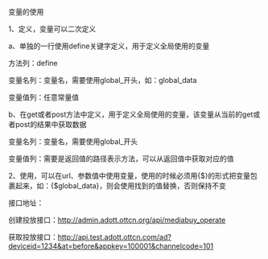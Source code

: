 变量的使用

1、定义，变量可以二次定义

a、单独的一行使用define关键字定义，用于定义全局使用的变量

方法列：define

变量名列：变量名，需要使用global_开头，如：global_data

变量值列：任意常量值


b、在get或者post方法中定义，用于定义全局使用的变量，该变量从当前的get或者post的结果中获取数据

变量名列：变量名，需要使用global_开头

变量值列：需要是返回值的路径表示方法，可以从返回值中获取对应的值

2、使用，可以在url、参数值中使用变量，使用的时候必须用{$}的形式把变量包裹起来，如：{$global_data}，则会使用找到的值替换，否则保持不变


接口地址：

创建投放接口：http://admin.adott.ottcn.org/api/mediabuy_operate

获取投放接口：http://api.test.adott.ottcn.com/ad?deviceid=1234&at=before&appkey=100001&channelcode=101